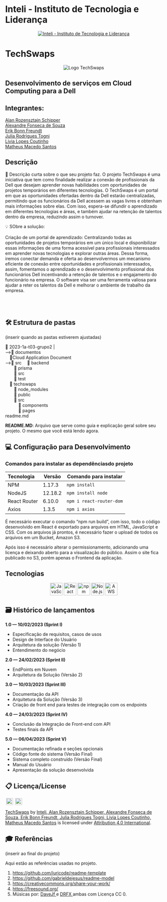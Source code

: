 # Inteli - Instituto de Tecnologia e Liderança 

<p align="center">
<a href= "https://www.inteli.edu.br/"><img src="https://www.inteli.edu.br/wp-content/uploads/2021/08/20172028/marca_1-2.png" alt="Inteli - Instituto de Tecnologia e Liderança" border="0"></a>
</p>

# TechSwaps
<p align="center">
<a><img src="https://user-images.githubusercontent.com/99190451/226711680-84147b2e-61e7-4aa5-8e63-27e5d9d5634e.png" alt="Logo TechSwaps" border="0"></a>

## Desenvolvimento de serviços em Cloud Computing para a Dell

## Integrantes: 
<a href="https://www.linkedin.com/in/alan-rozensztajn-schipper-0563701ba/">Alan Rozensztajn Schipper</br></a>
<a href="https://www.linkedin.com/in/alexandrefonseca00/">Alexandre Fonseca de Souza</br></a>
<a href="https://www.linkedin.com/in/erikfreundt/">Erik Bonn Freundt</br></a>
<a href="https://www.linkedin.com/in/julia-togni/">Julia Rodrigues Togni</br></a> 
<a href="https://www.linkedin.com/in/liviapcoutinho//">Livia Lopes Coutinho</br></a>
<a href="https://www.linkedin.com/in/matheusmacedosantos/">Matheus Macedo Santos</br></a>

## Descrição

📜 Descrição curta sobre o que seu projeto faz.
O projeto TechSwaps é uma iniciativa que tem como finalidade realizar a conexão de profissionais da Dell que desejam aprender novas habilidades com oportunidades de projetos temporários em diferentes tecnologias. O TechSwaps é um portal em que as oportunidades ofertadas dentro da Dell estarão centralizadas, permitindo que os funcionários da Dell acessem as vagas livres e obtenham mais informações sobre elas. Com isso, espera-se difundir o aprendizado em diferentes tecnologias e áreas, e também ajudar na retenção de talentos dentro da empresa, reduzindo assim o turnover.

💡 SObre a solução:
<br><br>
Criação de um portal de aprendizado: Centralizando todas as oportunidades de projetos temporários em um único local e disponibilizar essas informações de uma forma acessível para profissionais interessados em aprender novas tecnologias e explorar outras áreas. Dessa forma, iremos conectar demanda e oferta ao desenvolvermos um mecanismo eficiente de conexão entre oportunidades e profissionais interessados, assim, fomentamos o aprendizado e o desenvolvimento profissional dos funcionários Dell incentivando a retenção de talentos e o engajamento do funcionário na empresa. O software visa ser uma ferramenta valiosa para ajudar a reter os talentos da Dell e melhorar o ambiente de trabalho da empresa. 
<br><br>
<br><br>

## 🛠 Estrutura de pastas

(inserir quando as pastas estiverem ajustadas)

📂 2023-1a-t03-grupo2
|<br>
-->📂 documentos <br>
  &emsp;📄Cloud Application Document<br>
-->📂 src
  &emsp;📂 backend <br>
  &emsp;&emsp;📂 prisma <br>
  &emsp;&emsp;📂 src <br>
  &emsp;&emsp;📂 test <br>
  &emsp;📂 techswaps <br>
  &emsp;&emsp;📂 node_modules <br>
  &emsp;&emsp;📂 public <br>
  &emsp;&emsp;📂 src <br>
  &emsp;&emsp;&emsp;📂 components <br>
  &emsp;&emsp;&emsp;📂 pages <br>
readme.md<br>

<b>README.MD</b>: Arquivo que serve como guia e explicação geral sobre seu projeto. O mesmo que você está lendo agora.

## 💻 Configuração para Desenvolvimento

### Comandos para instalar as dependênciasdo projeto

| Tecnologia | Versão | Comando para instalar |
|:----------|------|---------------------|
|NPM  |  1.17.3 | ```npm install``` |
|NodeJS| 12.18.2 | ``` npm install node ``` |
|React Router| 6.10.0 | ``` npm i react-router-dom ``` |
|Axios| 1.3.5 | ``` npm i axios ``` |


É necessário executar o comando “npm run build”, com isso, todo o código desenvolvido em React é exportado para arquivos em HTML, JavaScript e CSS. Com os arquivos já prontos, é necessário fazer o upload de todos os arquivos em um Bucket,  Amazon S3. 

Após isso é necessário alterar o permissionamento, adicionando uma licença e deixando aberto para a visualização do público. Assim o site fica publicado no S3, porém apenas o Frontend da aplicação.

## Tecnologias                                

<div align="center">
	<img height="40" src="https://user-images.githubusercontent.com/25181517/117447155-6a868a00-af3d-11eb-9cfe-245df15c9f3f.png" alt="JavaScript" title="JavaScript" />
	<img height="40" src="https://user-images.githubusercontent.com/25181517/183897015-94a058a6-b86e-4e42-a37f-bf92061753e5.png" alt="React" title="React" />
	<img height="40" src="https://user-images.githubusercontent.com/25181517/121401671-49102800-c959-11eb-9f6f-74d49a5e1774.png" alt="npm" title="npm" />
	<img height="40" src="https://user-images.githubusercontent.com/25181517/183568594-85e280a7-0d7e-4d1a-9028-c8c2209e073c.png" alt="Node.js" title="Node.js" />
	<img height="40" src="https://user-images.githubusercontent.com/25181517/183896132-54262f2e-6d98-41e3-8888-e40ab5a17326.png" alt="AWS" title="AWS" />
</div>


## 🗃 Histórico de lançamentos

**1.0 — 10/02/2023 (Sprint I)**

* Especificação de requisitos, casos de usos
* Design de Interface do Usuário
* Arquitetura da solução (Versão 1)
* Entendimento do negócio

**2.0 — 24/02/2023 (Sprint II)**

* EndPoints em Nuvem
* Arquitetura da Solução (Versão 2)
  
**3.0 — 10/03/2023 (Sprint III)**

* Documentação da API
* Arquitetura da Solução (Versão 3)
* Criação de front end para testes de integração com os endpoints

**4.0 — 24/03/2023 (Sprint IV)**

* Conclusão da Integração de Front-end com API
* Testes finais da API  

**5.0 — 06/04/2023 (Sprint V)**

* Documentação refinada e seções opcionais
* Código fonte do sistema (Versão Final)
* Sistema completo construído (Versão Final)
* Manual do Usuário
* Apresentação da solução desenvolvida

## 📋 Licença/License


<img style="height:22px!important;margin-left:3px;vertical-align:text-bottom;" src="https://mirrors.creativecommons.org/presskit/icons/cc.svg?ref=chooser-v1">
<img style="height:22px!important;margin-left:3px;vertical-align:text-bottom;" src="https://mirrors.creativecommons.org/presskit/icons/by.svg?ref=chooser-v1">

<p xmlns:cc="http://creativecommons.org/ns#" xmlns:dct="http://purl.org/dc/terms/"><a property="dct:title" rel="cc:attributionURL" href="#">TechSwaps</a> by <a rel="cc:attributionURL dct:creator" property="cc:attributionName" href="#">Inteli, Alan Rozensztajn Schipper, Alexandre Fonseca de Souza, Erik Bonn Freundt, Julia Rodrigues Togni, Livia Lopes Coutinho, Matheus Macedo Santos</a> is licensed under <a href="http://creativecommons.org/licenses/by/4.0/?ref=chooser-v1" target="_blank" rel="license noopener noreferrer" style="display:inline-block;">Attribution 4.0 International</a>.</p>

## 🎓 Referências

(inserir ao final do projeto)

Aqui estão as referências usadas no projeto.

1. <https://github.com/iuricode/readme-template>
2. <https://github.com/gabrieldejesus/readme-model>
3. <https://creativecommons.org/share-your-work/>
4. <https://freesound.org/>
5. Músicas por: <a href="https://freesound.org/people/DaveJf/sounds/616544/"> DaveJf </a> e <a href="https://freesound.org/people/DRFX/sounds/338986/"> DRFX </a> ambas com Licença CC 0.
